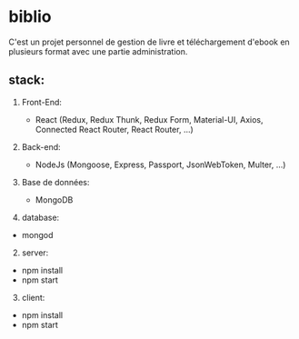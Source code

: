 # biblio
C'est un projet personnel de gestion de livre et téléchargement d'ebook en plusieurs format avec une partie administration.

## stack:
 1. Front-End:
     * React (Redux, Redux Thunk, Redux Form, Material-UI, Axios, Connected React Router, React Router, ...)
 2. Back-end:
     * NodeJs (Mongoose, Express, Passport, JsonWebToken, Multer, ...)
 3. Base de données:
     * MongoDB

 1. database:
  * mongod
 2. server: 
  * npm install
  * npm start
 3. client: 
  * npm install
  * npm start
